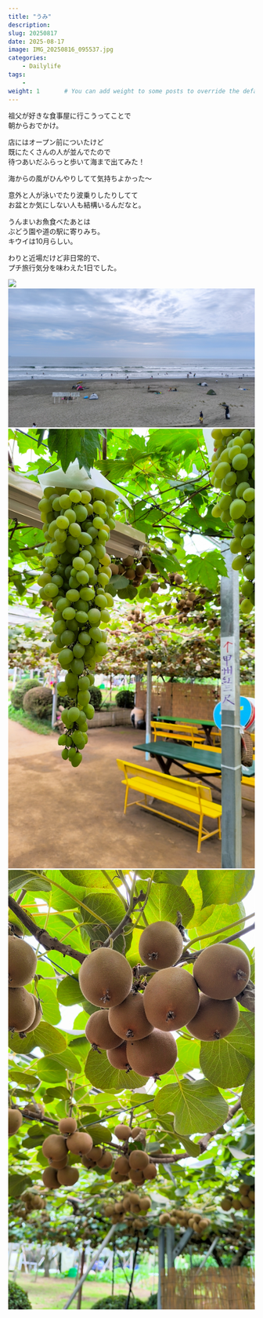 ```yaml
---
title: "うみ"
description: 
slug: 20250817
date: 2025-08-17
image: IMG_20250816_095537.jpg
categories:
    - Dailylife
tags:
    - 
weight: 1       # You can add weight to some posts to override the default sorting (date descending)
---
```


祖父が好きな食事屋に行こうってことで  
朝からおでかけ。

店にはオープン前についたけど  
既にたくさんの人が並んでたので  
待つあいだふらっと歩いて海まで出てみた！

海からの風がひんやりしてて気持ちよかった〜

意外と人が泳いでたり波乗りしたりしてて  
お盆とか気にしない人も結構いるんだなと。

うんまいお魚食べたあとは  
ぶどう園や道の駅に寄りみち。  
キウイは10月らしい。

わりと近場だけど非日常的で、  
プチ旅行気分を味わえた1日でした。

<!-- gallery start -->
![](IMG_20250816_114031.jpg) ![](IMG_20250816_095537.jpg)  
![](IMG_20250816_124103.jpg) ![](IMG_20250816_124359.jpg)
<!-- gallery end -->
